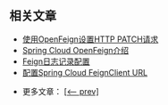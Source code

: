 ## 相关文章

+ [使用OpenFeign设置HTTP PATCH请求](https://tu-yucheng.github.io/springcloud/2023/07/16/openfeign-http-patch-request.html)
+ [Spring Cloud OpenFeign介绍](http://tu-yucheng.github.io/springcloud/2023/05/13/spring-cloud-openfeign.html)
+ [Feign日志记录配置](http://tu-yucheng.github.io/springcloud/2023/05/13/java-feign-logging.html)
+ [配置Spring Cloud FeignClient URL](http://tu-yucheng.github.io/springcloud/2023/05/13/spring-cloud-feignclient-url.html)

- 更多文章： [[<-- prev]](../spring-cloud-openfeign/README.md)
